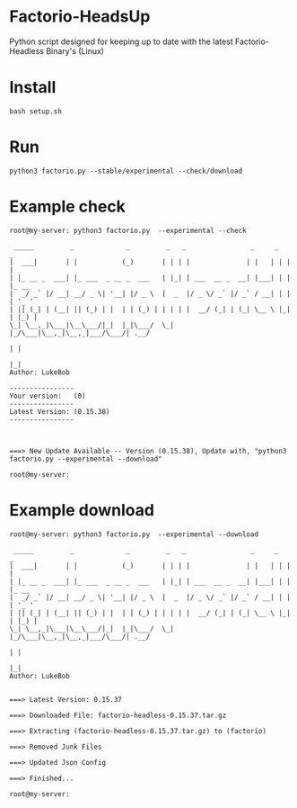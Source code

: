# Factorio-HeadsUp
Python script designed for keeping up to date with the latest Factorio-Headless Binary's (Linux)


# Install
    bash setup.sh

# Run
    python3 factorio.py --stable/experimental --check/download
    
# Example check

    root@my-server: python3 factorio.py  --experimental --check

     _____         _             _         _   _                _     _   _
    |  ___|       | |           (_)       | | | |              | |   | | | |
    | |_ __ _  ___| |_ ___  _ __ _  ___   | |_| | ___  __ _  __| |___| | | |_ __
    |  _/ _` |/ __| __/ _ \| '__| |/ _ \  |  _  |/ _ \/ _` |/ _` / __| | | | '_ '
    | || (_| | (__| || (_) | |  | | (_) | | | | |  __/ (_| | (_| \__ \ |_| | |_) |
    \_| \__,_|\___|\__\___/|_|  |_|\___/  \_| |_/\___|\__,_|\__,_|___/\___/| .__/
                                                                           | |
                                                                           |_|
    Author: LukeBob
    
    ----------------
    Your version:   (0)
    ----------------
    Latest Version: (0.15.38)
    ----------------
            


    ===> New Update Available -- Version (0.15.38), Update with, "python3 factorio.py --experimental --download"
    
    root@my-server:
# Example download
    root@my-server: python3 factorio.py  --experimental --download
    
     _____         _             _         _   _                _     _   _
    |  ___|       | |           (_)       | | | |              | |   | | | |
    | |_ __ _  ___| |_ ___  _ __ _  ___   | |_| | ___  __ _  __| |___| | | |_ __
    |  _/ _` |/ __| __/ _ \| '__| |/ _ \  |  _  |/ _ \/ _` |/ _` / __| | | | '_ '
    | || (_| | (__| || (_) | |  | | (_) | | | | |  __/ (_| | (_| \__ \ |_| | |_) |
    \_| \__,_|\___|\__\___/|_|  |_|\___/  \_| |_/\___|\__,_|\__,_|___/\___/| .__/
                                                                           | |
                                                                           |_|
    Author: LukeBob
    

    ===> Latest Version: 0.15.37

    ===> Downloaded File: factorio-headless-0.15.37.tar.gz

    ===> Extracting (factorio-headless-0.15.37.tar.gz) to (factorio)

    ===> Removed Junk Files

    ===> Updated Json Config
    
    ===> Finished...
    
    root@my-server:

    
    

    
    


    
